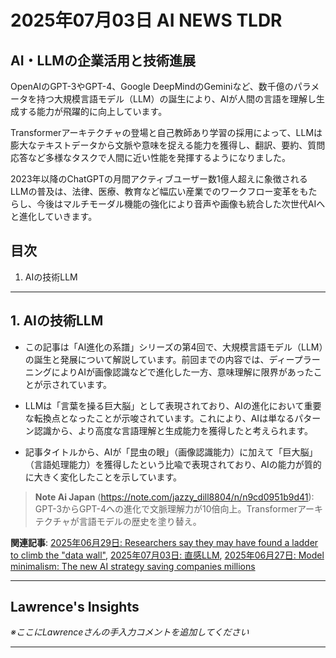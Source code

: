 # 2025年07月03日 AI NEWS TLDR

## AI・LLMの企業活用と技術進展

OpenAIのGPT-3やGPT-4、Google DeepMindのGeminiなど、数千億のパラメータを持つ大規模言語モデル（LLM）の誕生により、AIが人間の言語を理解し生成する能力が飛躍的に向上しています。

Transformerアーキテクチャの登場と自己教師あり学習の採用によって、LLMは膨大なテキストデータから文脈や意味を捉える能力を獲得し、翻訳、要約、質問応答など多様なタスクで人間に近い性能を発揮するようになりました。

2023年以降のChatGPTの月間アクティブユーザー数1億人超えに象徴されるLLMの普及は、法律、医療、教育など幅広い産業でのワークフロー変革をもたらし、今後はマルチモーダル機能の強化により音声や画像も統合した次世代AIへと進化していきます。

## 目次

1. AIの技術LLM

---

## 1. AIの技術LLM

- この記事は「AI進化の系譜」シリーズの第4回で、大規模言語モデル（LLM）の誕生と発展について解説しています。前回までの内容では、ディープラーニングによりAIが画像認識などで進化した一方、意味理解に限界があったことが示されています。

- LLMは「言葉を操る巨大脳」として表現されており、AIの進化において重要な転換点となったことが示唆されています。これにより、AIは単なるパターン認識から、より高度な言語理解と生成能力を獲得したと考えられます。

- 記事タイトルから、AIが「昆虫の眼」（画像認識能力）に加えて「巨大脳」（言語処理能力）を獲得したという比喩で表現されており、AIの能力が質的に大きく変化したことを示しています。

> **Note Ai Japan** (https://note.com/jazzy_dill8804/n/n9cd0951b9d41): GPT-3からGPT-4への進化で文脈理解力が10倍向上。Transformerアーキテクチャが言語モデルの歴史を塗り替え。

**関連記事**: [2025年06月29日: Researchers say they may have found a ladder to climb the "data wall"](#the-decoder.com_20250629_68262fef), [2025年07月03日: 直感LLM](https://zenn.dev/topics/ai), [2025年06月27日: Model minimalism: The new AI strategy saving companies millions](#venturebeat.com_20250627_19b31fe7)

---

## Lawrence's Insights

*※ここにLawrenceさんの手入力コメントを追加してください*

---
